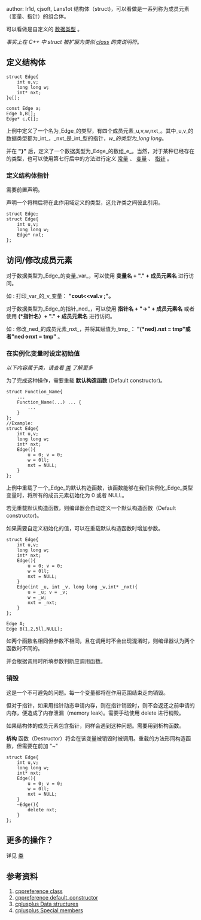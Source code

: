 author: Ir1d, cjsoft, Lans1ot
结构体（struct)，可以看做是一系列称为成员元素（变量、指针）的组合体。

可以看做是自定义的 [数据类型](./var.md) 。

_事实上在 C++ 中 struct 被扩展为类似 [class](./class.md) 的类说明符_。

## 定义结构体

```text
struct Edge{
    int u,v;
    long long w;
    int* nxt;
}e[];

const Edge a;
Edge b,B[];
Edge* c,C[];
```

上例中定义了一个名为_Edge_的类型，有四个成员元素_u,v,w,nxt_。其中_u,v_的数据类型都为_int_，_nxt_是_int_型的指针，_w_的类型为_long long_。

并在 **"}"** 后，定义了一个数据类型为_Edge_的数组_e_。当然，对于某种已经存在的类型，也可以使用第七行后中的方法进行定义 [常量](./var.md) 、 [变量](./var.md) 、 [指针](./pointer.md) 。

### 定义结构体指针

需要前置声明。

声明一个将稍后将在此作用域定义的类型，这允许类之间彼此引用。

```text
struct Edge;
struct Edge{
    int u,v;
    long long w;
    Edge* nxt;
};
```

## 访问/修改成员元素

对于数据类型为_Edge_的变量_var_，可以使用 **变量名 + "." + 成员元素名** 进行访问。

如 : 打印_var_的_v_变量： **"cout&lt;&lt;val.v ;"。** 

对于数据类型为_Edge_的指针_ned_，可以使用 **指针名 + "->" + 成员元素名** 或者 使用 **(\*指针名）+ "." + 成员元素名** 进行访问。

如 : 修改_ned_的成员元素_nxt_，并将其赋值为_tmp_： **"(\*ned).nxt = tmp"或者"ned->nxt = tmp"** 。

### 在实例化变量时设定初始值

_以下内容属于类，请查看 [类](./class.md) 了解更多_

为了完成这种操作，需要重载 **默认构造函数** (Default constructor)。

```text
struct Function_Name{
    ...
    Function_Name(...) ... {
        ...
    }
};
//Example:
struct Edge{
    int u,v;
    long long w;
    int* nxt;
    Edge(){
        u = 0; v = 0;
        w = 0ll;
        nxt = NULL;
    }
};
```

上例中重载了一个_Edge_的默认构造函数，该函数能够在我们实例化_Edge_类型变量时，将所有的成员元素初始化为 0 或者 NULL。

若无重载默认构造函数，则编译器会自动定义一个默认构造函数（Default constructor)。

如果需要自定义初始化的值，可以在重载默认构造函数时增加参数。

```text
struct Edge{
    int u,v;
    long long w;
    int* nxt;
    Edge(){
        u = 0; v = 0;
        w = 0ll;
        nxt = NULL;
    }
    Edge(int _u, int _v, long long _w,int* _nxt){
        u = _u; v = _v;
        w = _w;
        nxt = _nxt;
    }
};

Edge A;
Edge B(1,2,5ll,NULL);
```

如两个函数名相同但参数不相同，且在调用时不会出现混淆时，则编译器认为两个函数时不同的。

并会根据调用时所填参数判断应调用函数。

### 销毁

这是一个不可避免的问题。每一个变量都将在作用范围结束走向销毁。

但对于指针，如果用指针动态申请内存，则在指针销毁时，则不会返还之前申请的内存，便造成了内存泄漏（memory leak)。需要手动使用 delete 进行销毁。

如果结构体的成员元素包含指针，同样会遇到这种问题。需要用到析构函数。

 **析构** 函数（Destructor）将会在该变量被销毁时被调用。重载的方法形同构造函数，但需要在前加 "~"

```text
struct Edge{
    int u,v;
    long long w;
    int* nxt;
    Edge(){
        u = 0; v = 0;
        w = 0ll;
        nxt = NULL;
    }
    ~Edge(){
        delete nxt;
    }
};
```

## 更多的操作？

详见 [类](./class.md) 

## 参考资料

1.   [cppreference class](https://zh.cppreference.com/w/cpp/language/class) 
2.   [cppreference default_constructor](https://zh.cppreference.com/w/cpp/language/default_constructor) 
3.   [cplusplus Data structures](http://www.cplusplus.com/doc/tutorial/structures/) 
4.   [cplusplus Special members](http://www.cplusplus.com/doc/tutorial/classes2/) 

